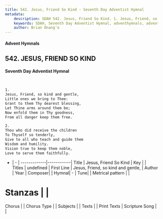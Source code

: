 ```yaml
---
title: 542. Jesus, Friend So Kind - Seventh Day Adventist Hymnal
metadata:
    description: SDAH 542. Jesus, Friend So Kind. 1. Jesus, Friend, so kind and gentle, Little ones we bring to Thee: Grant to them Thy dearest blessing, Let Thine arms around them be; Now enfold them in Thy goodness, From all danger keep them free.
    keywords: SDAH, Seventh Day Adventist Hymnal, adventhymnals, advent hymnals, Jesus, Friend So Kind, Jesus, Friend, so kind and gentle, 
    author: Brian Onang'o
---
```


#### Advent Hymnals
## 542. JESUS, FRIEND SO KIND
#### Seventh Day Adventist Hymnal

```txt


1.
Jesus, Friend, so kind and gentle,
Little ones we bring to Thee:
Grant to them Thy dearest blessing,
Let Thine arms around them be;
Now enfold them in Thy goodness,
From all danger keep them free.

2.
Thou who did receive the children
To Thyself so tenderly,
Give to all who teach and guide them
Wisdom and humility.
Vision true to keep them noble,
Love to serve them faithfully.


```

- |   -  |
-------------|------------|
Title | Jesus, Friend So Kind |
Key |  |
Titles | undefined |
First Line | Jesus, Friend, so kind and gentle, |
Author | 
Year | 
Composer|  |
Hymnal|  - |
Tune|  |
Metrical pattern | |
# Stanzas |  |
Chorus |  |
Chorus Type |  |
Subjects |  |
Texts |  |
Print Texts | 
Scripture Song |  |
  
